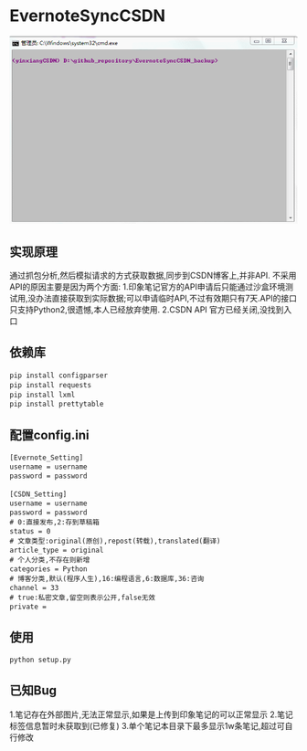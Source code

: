 # EvernoteSyncCSDN
![image](https://github.com/joson1205/EvernoteSyncCSDN/blob/master/sample.gif)

## 实现原理
通过抓包分析,然后模拟请求的方式获取数据,同步到CSDN博客上,并非API.
不采用API的原因主要是因为两个方面:
1.印象笔记官方的API申请后只能通过沙盒环境测试用,没办法直接获取到实际数据;可以申请临时API,不过有效期只有7天.API的接口只支持Python2,很遗憾,本人已经放弃使用.
2.CSDN API 官方已经关闭,没找到入口

## 依赖库
```python
pip install configparser
pip install requests
pip install lxml
pip install prettytable
```
## 配置config.ini
```
[Evernote_Setting]
username = username
password = password

[CSDN_Setting]
username = username
password = password
# 0:直接发布,2:存到草稿箱
status = 0
# 文章类型:original(原创),repost(转载),translated(翻译)
article_type = original
# 个人分类,不存在则新增
categories = Python
# 博客分类,默认(程序人生),16:编程语言,6:数据库,36:咨询
channel = 33
# true:私密文章,留空则表示公开,false无效
private =
```
## 使用
```python
python setup.py
```
## 已知Bug
1.笔记存在外部图片,无法正常显示,如果是上传到印象笔记的可以正常显示
2.笔记标签信息暂时未获取到(已修复)
3.单个笔记本目录下最多显示1w条笔记,超过可自行修改



